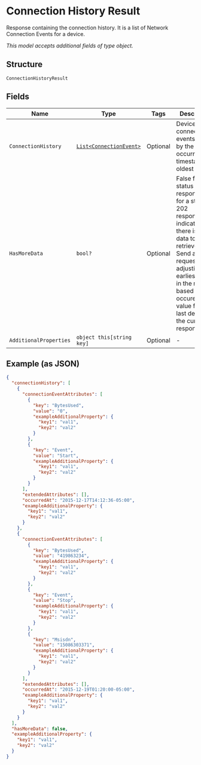 
# Connection History Result

Response containing the connection history. It is a list of Network Connection Events for a device.

*This model accepts additional fields of type object.*

## Structure

`ConnectionHistoryResult`

## Fields

| Name | Type | Tags | Description |
|  --- | --- | --- | --- |
| `ConnectionHistory` | [`List<ConnectionEvent>`](../../doc/models/connection-event.md) | Optional | Device connection events, sorted by the occurredAt timestamp, oldest first. |
| `HasMoreData` | `bool?` | Optional | False for a status 200 response.True for a status 202 response, indicating that there is more data to be retrieved. Send another request, adjusting the earliest value in the request based on the occuredAt value for the last device in the current response. |
| `AdditionalProperties` | `object this[string key]` | Optional | - |

## Example (as JSON)

```json
{
  "connectionHistory": [
    {
      "connectionEventAttributes": [
        {
          "key": "BytesUsed",
          "value": "0",
          "exampleAdditionalProperty": {
            "key1": "val1",
            "key2": "val2"
          }
        },
        {
          "key": "Event",
          "value": "Start",
          "exampleAdditionalProperty": {
            "key1": "val1",
            "key2": "val2"
          }
        }
      ],
      "extendedAttributes": [],
      "occurredAt": "2015-12-17T14:12:36-05:00",
      "exampleAdditionalProperty": {
        "key1": "val1",
        "key2": "val2"
      }
    },
    {
      "connectionEventAttributes": [
        {
          "key": "BytesUsed",
          "value": "419863234",
          "exampleAdditionalProperty": {
            "key1": "val1",
            "key2": "val2"
          }
        },
        {
          "key": "Event",
          "value": "Stop",
          "exampleAdditionalProperty": {
            "key1": "val1",
            "key2": "val2"
          }
        },
        {
          "key": "Msisdn",
          "value": "15086303371",
          "exampleAdditionalProperty": {
            "key1": "val1",
            "key2": "val2"
          }
        }
      ],
      "extendedAttributes": [],
      "occurredAt": "2015-12-19T01:20:00-05:00",
      "exampleAdditionalProperty": {
        "key1": "val1",
        "key2": "val2"
      }
    }
  ],
  "hasMoreData": false,
  "exampleAdditionalProperty": {
    "key1": "val1",
    "key2": "val2"
  }
}
```

